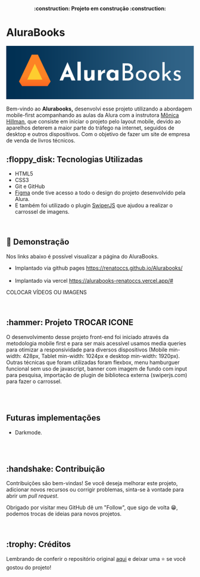 <h4 align="center"> 
    :construction:  Projeto em construção  :construction:
</h4>

<H1> AluraBooks </H1>

<p align="center">
  <img src="https://github.com/RenatoCCS/Alurabooks/blob/main/img/Alurabooks.png" alt="Logo Alurabooks">
</p>

Bem-vindo ao **Alurabooks,** desenvolvi esse projeto utilizando a abordagem mobile-first acompanhando as aulas da Alura com a instrutora [Mônica Hillman](https://github.com/MonicaHillman), que consiste em iniciar o projeto pelo layout mobile, devido ao aparelhos deterem a maior parte do tráfego na internet, seguidos de desktop e outros dispositivos. Com o objetivo de fazer um site de empresa de venda de livros técnicos.

<h2>:floppy_disk: Tecnologias Utilizadas </h2>

- HTML5
- CSS3
- Git e GitHub
- [Figma](https://www.figma.com/file/sSMbIqKaGBd66Y8roxTk2p/AluraBooks-%7C-Responsividade-com-Mobile-First?type=design&node-id=37-94&mode=design&t=cW8fIOwByL2cyfMc-0) onde tive acesso a todo o design do projeto desenvolvido pela Alura.
- E também foi utilizado o plugin [SwiperJS](https://swiperjs.com/) que ajudou a realizar o carrossel de imagens.

<br>

<h2>📁  Demonstração </h2>

Nos links abaixo é possível visualizar a página do AluraBooks.

- Implantado via github pages https://renatoccs.github.io/Alurabooks/
  <br><br>
- Implantado via vercel https://alurabooks-renatoccs.vercel.app/#

COLOCAR VÍDEOS OU IMAGENS

<br>

<h2>:hammer: Projeto TROCAR ICONE  </h2>

O desenvolvimento desse projeto front-end foi iniciado através da metodologia mobile first e para ser mais acessível usamos media queries para otimizar a responsividade para diversos dispositivos (Mobile min-width: 428px, Tablet min-width: 1024px e desktop min-width: 1920px). Outras técnicas que foram utilizadas foram flexbox, menu hamburguer funcional sem uso de javascript, banner com imagem de fundo com input para pesquisa, importação de plugin de biblioteca externa (swiperjs.com) para fazer o carrossel.

<br><br>

<h2> Futuras implementações </h2>

- Darkmode.

<br><br>

<h2>:handshake: Contribuição </h2>

Contribuições são bem-vindas! Se você deseja melhorar este projeto, adicionar novos recursos ou corrigir problemas, sinta-se à vontade para abrir um _pull request_.

Obrigado por visitar meu GitHub dê um "Follow", que sigo de volta 😁, podemos trocas de ideias para novos projetos.

<br>

<h2>:trophy: Créditos </h2>

Lembrando de conferir o repositório original [aqui](https://github.com/MonicaHillman/alurabooks?tab=readme-ov-file) e deixar uma ⭐️ se você gostou do projeto! <br>
